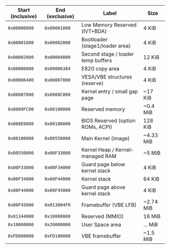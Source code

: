 | Start (inclusive) | End (exclusive) | Label                                | Size        |
| ----------------- | --------------- | ------------------------------------ | ----------- |
| `0x00000000`      | `0x00001000`    | Low Memory Reserved (IVT+BDA)        | 4 KiB       |
| `0x00001000`      | `0x00002000`    | Bootloader (stage1/loader area)      | 4 KiB       |
| `0x00002000`      | `0x00004000`    | Second stage / loader temp buffers   | 12 KiB      |
| `0x00006000`      | `0x00006384`    | E820 copy area                       | 4 KiB       |
| `0x00006400`      | `0x00007000`    | VESA/VBE structures (reserve)        | 4 KiB       |
| `0x00007000`      | `0x0000C000`    | Kernel entry / small gap page        | ~17 KiB     |
| `0x0009FC00`      | `0x00100000`    | Reserved memory                      | ~0.4 MiB    |
| `0x000E0000`      | `0x00100000`    | BIOS Reserved (option ROMs, ACPI)    | 128 KiB     |
| `0x00100000`      | `0x00550000`    | Main Kernel (image)                  | ~4.33 MiB   |
| `0x00550000`      | `0x00F33000`    | Kernel Heap / Kernel-managed RAM     | ~5 MiB     |
| `0x00F33000`      | `0x00F34000`    | Guard page below kernel stack        | 4 KiB       |
| `0x00F34000`      | `0x00F44000`    | Kernel stack                         | 64 KiB      |
| `0x00F44000`      | `0x00F45000`    | Guard page above kernel stack        | 4 KiB       |
| `0x00F45000`      | `0x013004F0`    | Framebuffer (VBE LFB)                | ~2.74 MiB   |
| `0x01344000`      | `0x10000000`    | Reserved (MMIO)                      | 16 MiB      |
| `0x10000000`      | `0x20000000`    | User Space area                      | ... MiB     |
| `0xFD000000`      | `0xFD180000`    | VBE framebuffer                      | ~1.5 MiB    |
